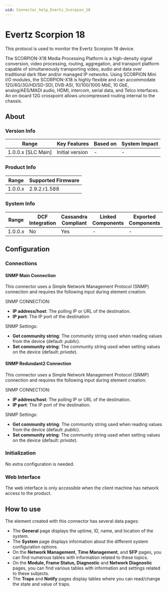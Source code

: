 ```yaml
---
uid: Connector_help_Evertz_Scorpion_18
---
```


# Evertz Scorpion 18

This protocol is used to monitor the Evertz Scorpion 18 device.

The SCORPION-X18 Media Processing Platform is a high-density signal conversion, video processing, routing, aggregation, and transport platform capable of simultaneously transporting video, audio and data over traditional dark fiber and/or managed IP networks. Using SCORPION Mini I/O modules, the SCORPION-X18 is highly flexible and can accommodate 12G/6G/3G/HD/SD-SDI, DVB-ASI, 10/100/1000 MbE, 10 GbE, analog/AES/MADI audio, HDMI, intercom, serial data, and Telco interfaces. An on-board 12G crosspoint allows uncompressed routing internal to the chassis.

## About

### Version Info

| Range                | Key Features     | Based on     | System Impact     |
|----------------------|------------------|--------------|-------------------|
| 1.0.0.x [SLC Main]   | Initial version  | -            | -                 |

### Product Info

| Range     | Supported Firmware     |
|-----------|------------------------|
| 1.0.0.x   | 2.9.2.r1.588           |

### System Info

| Range     | DCF Integration     | Cassandra Compliant     | Linked Components     | Exported Components     |
|-----------|---------------------|-------------------------|-----------------------|-------------------------|
| 1.0.0.x   | No                  | Yes                     | -                     | -                       |

## Configuration

### Connections

#### SNMP Main Connection

This connector uses a Simple Network Management Protocol (SNMP) connection and requires the following input during element creation:

SNMP CONNECTION:

- **IP address/host**: The polling IP or URL of the destination.
- **IP port**: The IP port of the destination

SNMP Settings:

- **Get community string**: The community string used when reading values from the device (default: *public*).
- **Set community string**: The community string used when setting values on the device (default: *private*).

#### SNMP Redundant2 Connection

This connector uses a Simple Network Management Protocol (SNMP) connection and requires the following input during element creation:

SNMP CONNECTION:

- **IP address/host**: The polling IP or URL of the destination.
- **IP port**: The IP port of the destination.

SNMP Settings:

- **Get community string**: The community string used when reading values from the device (default: *public*).
- **Set community string**: The community string used when setting values on the device (default: *private*).

### Initialization

No extra configuration is needed.

### Web Interface

The web interface is only accessible when the client machine has network access to the product.

## How to use

The element created with this connector has several data pages:

- The **General** page displays the uptime, ID, name, and location of the system.
- The **System** page displays information about the different system configuration options.
- On the **Network Management**, **Time Management**, and **SFP** pages, you can find numerous tables with information related to these topics.
- On the **Module, Frame Status, Diagnostic** and **Network Diagnostic** pages, you can find various tables with information and settings related to these subjects.
- The **Traps** and **Notify** pages display tables where you can read/change the state and value of traps.
